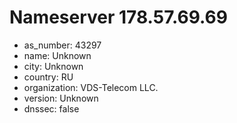 # Nameserver 178.57.69.69

* as_number: 43297
* name: Unknown
* city: Unknown
* country: RU
* organization: VDS-Telecom LLC.
* version: Unknown
* dnssec: false
